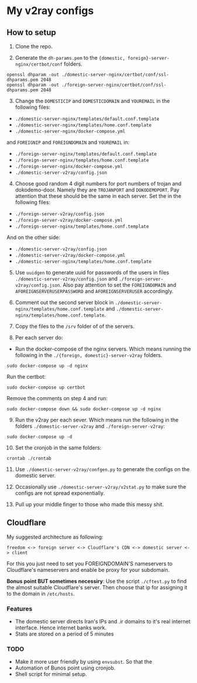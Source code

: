 # My v2ray configs

## How to setup

1. Clone the repo.

2. Generate the `dh-params.pem` to the `{domestic, foreign}-server-nginx/certbot/conf` folders.

```
openssl dhparam -out ./domestic-server-nginx/certbot/conf/ssl-dhparams.pem 2048
openssl dhparam -out ./foreign-server-nginx/certbot/conf/ssl-dhparams.pem 2048
```

3. Change the `DOMESTICIP` and `DOMESTICDOMAIN` and `YOUREMAIL` in  the following files:

+ `./domestic-server-nginx/templates/default.conf.template`
+ `./domestic-server-nginx/templates/home.conf.template`
+ `./domestic-server-nginx/docker-compose.yml`

and `FOREIGNIP` and `FOREIGNDOMAIN` and `YOUREMAIL` in:

+ `./foreign-server-nginx/templates/default.conf.template`
+ `./foreign-server-nginx/templates/home.conf.template`
+ `./foreign-server-nginx/docker-compose.yml`
+ `./domestic-server-v2ray/config.json`

4. Choose good random 4 digit numbers for port numbers of trojan and dokodemo-door. Namely they are `TROJANPORT` and `DOKODEMOPORT`. Pay attention that these should be the same in each server. Set the in the following files:  

+ `./foreign-server-v2ray/config.json`
+ `./foreign-server-v2ray/docker-compose.yml`
+ `./foreign-server-nginx/templates/home.conf.template`

And on the other side:  

+ `./domestic-server-v2ray/config.json`
+ `./domestic-server-v2ray/docker-compose.yml`
+ `./domestic-server-nginx/templates/home.conf.template`

5. Use `uuidgen` to generate uuid for passwords of the users in files `./domestic-server-v2ray/config.json` and `./foreign-server-v2ray/config.json`. Also pay attention to set the `FOREIGNDOMAIN` and `AFOREIGNSERVERUSERPASSWORD` and `AFOREIGNSERVERUSER` accordingly.     

6. Comment out the second server block in `./domestic-server-nginx/templates/home.conf.template` and `./domestic-server-nginx/templates/home.conf.template`.

7. Copy the files to the `/srv` folder of of the servers.

8. Per each server do:

+ Run the docker-compose of the nginx servers. Which means running the following in the `./{foreign, domestic}-server-v2ray` folders.

```
sudo docker-compose up -d nginx
```

Run the certbot:

```
sudo docker-compose up certbot
```

Remove the comments on step 4 and run:

```
sudo docker-compose down && sudo docker-compose up -d nginx
```

9. Run the v2ray per each sever. Which means run the following in the folders `./domestic-server-v2ray` and `./foreign-server-v2ray`:  

```
sudo docker-compose up -d
```

10. Set the cronjob in the same folders:

```
crontab ./crontab
```

11. Use `./domestic-server-v2ray/confgen.py` to generate the configs on the domestic server.

12. Occasionally use `./domestic-server-v2ray/v2stat.py` to make sure the configs are not spread exponentially.

13. Pull up your middle finger to those who made this messy shit.


## Cloudflare

My suggested architecture as following:

```
freedom <-> foreign server <-> Cloudflare's CDN <-> domestic server <-> client
```

For this you just need to set you FOREIGNDOMAIN'S nameservers to Cloudflare's nameservers and enable be proxy for your subdomain.  

**Bonus point BUT sometimes necessiry**: Use the script `./cftest.py` to find the almost suitable Cloudflare's server. Then choose that ip for assigning it to the domain in `/etc/hosts`.  


### Features
 
+ The domestic server directs Iran's IPs and .ir domains to it's real internet interface. Hence internet banks work.  
+ Stats are stored on a period of 5 minutes  

### TODO

+ Make it more user friendly by using `envsubst`. So that the   
+ Automation of Bunos point using cronjob.
+ Shell script for minimal setup.


